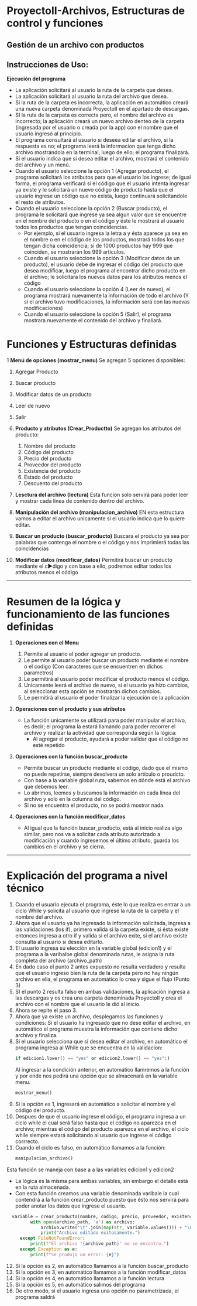 # ProyectoII-Archivos, Estructuras de control y funciones

## Gestión de un archivo con productos

## Instrucciones de Uso:

**Ejecución del programa**
   - La aplicación solicitará al usuario la ruta de la carpeta que desea.
   - La aplicación solicitará al usuario la ruta del archivo que desea.
   - Si la ruta de la carpeta es incorrecta, la aplicación en automático creará una nueva carpeta denominada ProyectoII en el apartado de descargas.
   - SI la ruta de la carpeta es correcta pero, el nombre del archivo es incorrecto; la aplicación creará un nuevo archivo denteo de la carpeta (ingresada por el usuario o creada por la app) con el nombre que el usuario ingresó al principio.
   - El programa consultará al usuario si deseea editar el archivo, si la respuesta es no; el programa leerá la informacion que tenga dicho archivo mostrándola en la terminal, luego de ello; el programa finalizará.
   - Si el usuario indica que si desea editar el archivo, mostrará el contenido del archivo y un menú.
   - Cuando el usuario seleccione la opción 1 (Agregar producto), el programa solicitará los atributos para que el usuario los ingrese; de igual forma, el programa verificará si el código que el usuario intenta ingresar ya existe y le solicitará un nuevo código de producto hasta que el usuario ingrese un código que no exista, luego continuará solicitandole el resto de atributos.
   - Cuando el usuario seleccione la opción 2 (Buscar producto), el programa le solicitará que ingrese ya sea algun valor que se encuentre en el nombre del producto o en el código y éste le mostrará al usuario todos los productos que tengan coincidencias.
        - Por ejemplo, si el usuario ingresa la letra a y ésta aparece ya sea en el nombre o en el código de los productos, mostrará todos los que tengan dicha coincidencia; si de 1000 productos hay 999 que coinciden, se mostrarán los 999 artículos.
     - Cuando el usuario seleccione la opción 3 (Modificar datos de un producto), el usuario debe de ingresar el código del producto que desea modificar, luego el programa al encontrar dicho producto en el archivo; le solicitara los nuevos datos para los atributos menos el código
     - Cuando el usuario seleccione la opción 4 (Leer de nuevo), el programa mostrará nuevamente la información de todo el archivo (Y si el archivo tuvo modificaciones, la información será con las nuevas modificaciones)
     - Cuando el usuario seleccione la opción 5 (Salir), el programa mostrara nuevamente el contenido del archivo y finaliará.

# Funciones y Estructuras definidas

1  **Menú de opciones (mostrar_menu)**
   Se agregan 5 opciones disponibles:
   1. Agregar Producto
   2. Buscar producto
   3. Modificar datos de un producto
   4. Leer de nuevo
   5. Salir
      
2. **Producto y atributos (Crear_Productto)**
   Se agregan los atributos del producto:
   1. Nombre del producto
   2. Código del producto
   3. Precio del producto
   4. Proveedor del producto
   5. Existencia del producto
   6. Estado del producto
   7. Descuento del producto
  
  3. **Lesctura del archivo (lectura)**
     Esta funcion solo servirá para poder leer y mostrar cada línea de contenido dentro del archivo.

  4. **Manipulación del archivo (manipulacion_archivo)**
     EN esta estructura vamos a editar el archivo unicamente si el usuario indica que lo quiere editar.
  
  5. **Buscar un producto (buscar_producto)**
     Buscara el producto ya sea por palabras que contenga el nombre o el código y nos imprimierá todas las coincidencias

  6. **Modificar datos (modificar_datos)**
     Permitirá buscar un producto mediante el c►digo y con base a ello, podremos editar todos los atributos menos el código

-------------------------------------------------------------------------------------------------------------------------------
# Resumen  de la lógica y funcionamiento de las funciones definidas

1. **Operaciones con el Menu**
   1. Permite al usuario el poder agregar un producto.
   2. Le permite al usuario poder buscar un producto mediante el nombre o el codigo (Con caracteres que se encuentren en dichos parametros)
   3. Le permitirá al usuario  poder modificar el producto menos el código.
   4. Unicamente leerá el archivo de nuevo, si el usuario ya hizo cambios, al seleccionar esta opción se mostrarán dichos cambios.
   5. Le permitirá al usuario el poder finalizar la ejecución de la aplicación

2. **Operaciones con el producto y sus atributos**
   - La función unicamente se utilizará para poder manipular el archivo, es decir; el programa la estará llamando para poder recorrer el archivo y realizar la actividad que corresponda según la lógica:
        - Al agregar el producto, ayudará a poder validar que el código no esté repetido

3. **Operaciones con la función buscar_producto**
   - Permite buscar un producto mediante el código, dado que el mismo no puede repetirse, siempre devolvera un solo artículo o proudcto.
   - Con base a la variable global ruta, sabemos en dónde está el archivo que debemos leer.
   - Lo abrimos, leemos y buscamos la información en cada línea del archivo y solo en la columna del código.
   - Si no se encuentra el producto, no se podrá mostrar nada.

4. **Operaciones con la función modificar_datos**
   - Al igual que la función buscar_producto, está al inicio realiza algo similar, pero nos va a solicitar cada atributo autorizado a modificación y cuando ingresemos el último atributo, guarda los cambios en el archivo y se cierra.
------------------------------------------------------------------------------------------------------------------------------------
# Explicación del programa a nivel técnico

1. Cuando el usuario ejecuta el programa, éste lo que realiza es entrar a un ciclo While y solicita al usuario que ingrese la ruta de la carpeta y el nombre del archivo.
2. Ahora que el usuario ya ha ingresado la información solicitada, ingresa a las validaciones (los if), primero valida si la carpeta existe, si ésta existe entonces ingresa a otro if y valida si el archivo exite, si el archivo existe consulta al usuario si desea editarlo.
3. El usuario ingresa su elección en la variable global (edicion1) y el programa a la varibalbe global denominada rutas, le asigna la ruta completa del archivo (archivo_path)
4. En dado caso el punto 2 antes expuesto no resulta verdadero y resulta que el usuario ingreso bien la ruta de la carpeta pero no hay ningún archivo en ella, el programa en automático lo crea y sigue el flujo (Punto 3)
5. SI el punto 2 resulta falso en ambas validaciones, la aplicación ingresa a las descargas y os crea una carpeta denominada ProyectoII y crea el archivo con el nombre que el usuario le dió al inicio.
6. Ahora se repite el paso 3.
7. Ahora que ya existe un archivo, desplegamos las funciones y condiciones: Si el usuario ha ingresado que no dese editar el archivo, en automático el programa muestra la información que contiene dicho archivo y finaliza.
8. Si el usuario selecciona que si desea editar el archivo, en automático el programa ingresa al While que se encuentra en la validacion:
   ```python
   if edicion1.lower() == "yes" or edicion2.lower() == "yes":)
   ```
   Al ingresar a la condición anterior, en automático llamremos a la función y por ende nos pedirá una opción que se almacenará en la variable menu.
   ```python
   mostrar_menu()
   ```
9. Si la opción es 1, ingresará en automático a solicitar el nombre y el código del producto.
10. Despues de que el usuario ingrese el código, el programa ingresa a un ciclo while el cual será falso hasta que el código no aparezca en el archivo; mientras el código del producto aparezca en el archivo, el ciclo while siempre estará solicitando al usuario que ingrese el código corrrecto.
11. Cuando el ciclo es falso, en automático llamamos a la función:
    ```python
    manipulacion_archivo()
    ```
   Esta función se maneja con base a a las variables edicion1 y edicion2
   - La lógica es la misma para ambas variables, sin embargo el detalle está en la ruta almacenada.
   - Con esta función creamos una variable denominada varibale la cual contendrá a la función crear_producto puesto que ésto nos servirá para poder anotar los datos que ingrese el usuario.
   ```python
     variable = crear_producto(nombre, codigo, precio, proveedor, existencia, estado, descuento)
            with open(archivo_path, 'a') as archivo:
                archivo.write("\t".join(map(str, variable.values())) + "\n")
                print("Archivo editado exitosamente.")
        except FileNotFoundError:
            print(f"El archivo '{archivo_path}' no se encontro.")
        except Exception as e:
            print(f"Se produjo un error: {e}")
   ```
12. Si la opción es 2, en automático llamamos a la función buscar_producto
13. Si la opción es 3, en automático llamamos a la función modificar_datos
14. Si la opción es 4, en automático llamamos a la función lectura
15. Si la opción es 5, en automático salimos del programa
16. De otro modo, si el usuario ingresa una opción no parametrizada, el programa saldrá

